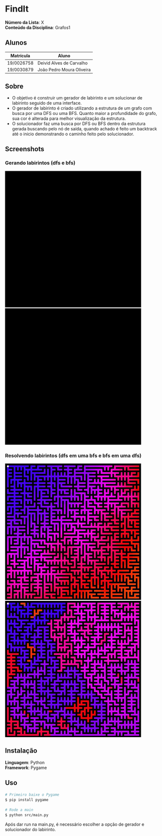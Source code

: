 # FindIt

**Número da Lista**: X<br>
**Conteúdo da Disciplina**: Grafos1<br>

## Alunos
|Matrícula | Aluno |
| -- | -- |
| 19/0026758  |  Deivid Alves de Carvalho  |
| 19/0030879  |  João Pedro Moura Oliveira |

## Sobre 
- O objetivo é construir um gerador de labirinto e um solucionar de labirinto seguido de uma interface.
- O gerador de labirinto é criado utilizando a estrutura de um grafo com busca por uma DFS ou uma BFS. Quanto maior a profundidade do grafo, sua cor é alterada para melhor visualização da estrutura.
- O solucionador faz uma busca por DFS ou BFS dentro da estrutura gerada buscando pelo nó de saída, quando achado é feito um backtrack até o inicio demonstrando o caminho feito pelo solucionador.

## Screenshots
### Gerando labirintos (dfs e bfs)
<p>
    <img src="assets/dfsMaze.gif" width="450" height="450" />
    <img src="assets/bfsMaze.gif" width="450" height="450" />
</p>

### Resolvendo labirintos (dfs em uma bfs e bfs em uma dfs)
<p>
    <img src="assets/dfsSolver.gif" width="450" height="450" />
    <img src="assets/bfsSolver.gif" width="450" height="450" />
</p>

## Instalação 
**Linguagem**: Python<br>
**Framework**: Pygame<br>
 
## Uso 
```bash
# Primeiro baixe o Pygame
$ pip install pygame

# Rode a main
$ python src/main.py
```
Após dar run na main.py, é necessário escolher a opção de gerador e solucionador do labirinto.
